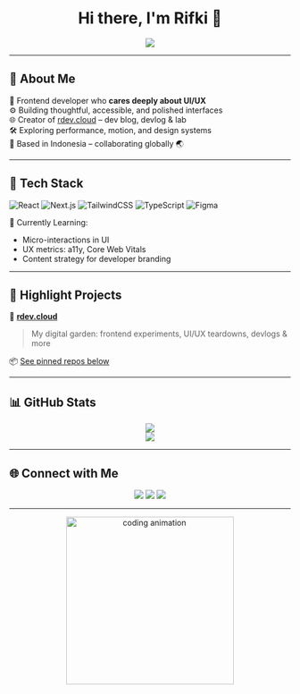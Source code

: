<h1 align="center">Hi there, I'm Rifki 👋</h1>

<p align="center">
  <img src="https://readme-typing-svg.herokuapp.com/?lines=Frontend+Developer;UI%2FUX+Enthusiast;Clean+Code+Lover;Learning+in+Public&center=true&width=500&height=40&color=36BCF7&vCenter=true&size=22" />
</p>

---

## 🚀 About Me

🎨 Frontend developer who **cares deeply about UI/UX**  
⚙️ Building thoughtful, accessible, and polished interfaces  
🌐 Creator of [rdev.cloud](https://rdev.cloud) – dev blog, devlog & lab  
🛠️ Exploring performance, motion, and design systems  
📍 Based in Indonesia – collaborating globally 🌏

---

## 🧰 Tech Stack

![React](https://img.shields.io/badge/-React-61DAFB?style=flat-square&logo=react&logoColor=000)
![Next.js](https://img.shields.io/badge/-Next.js-000000?style=flat-square&logo=nextdotjs)
![TailwindCSS](https://img.shields.io/badge/-Tailwind-38B2AC?style=flat-square&logo=tailwindcss)
![TypeScript](https://img.shields.io/badge/-TypeScript-3178C6?style=flat-square&logo=typescript)
![Figma](https://img.shields.io/badge/-Figma-F24E1E?style=flat-square&logo=figma&logoColor=fff)

🧠 Currently Learning:
- Micro-interactions in UI
- UX metrics: a11y, Core Web Vitals
- Content strategy for developer branding

---

## 📌 Highlight Projects

🔗 [**rdev.cloud**](https://rdev.cloud)  
> My digital garden: frontend experiments, UI/UX teardowns, devlogs & more

📦 [See pinned repos below](#)

---

## 📊 GitHub Stats

<p align="center">
  <img src="https://github-readme-stats.vercel.app/api?username=rfkokt&show_icons=true&theme=radical&hide_title=true" />
  <br />
  <img src="https://github-readme-streak-stats.herokuapp.com/?user=rfkokt&theme=radical" />
</p>

---

## 🌐 Connect with Me

<p align="center">
  <a href="https://rdev.cloud"><img src="https://img.shields.io/badge/Blog-rdev.cloud-blue?style=flat-square&logo=google-chrome" /></a>
  <a href="https://github.com/rfkokt"><img src="https://img.shields.io/badge/GitHub-rfkokt-black?style=flat-square&logo=github" /></a>
  <a href="https://instagram.com/rdev.cloud"><img src="https://img.shields.io/badge/Instagram-@rdev.cloud-E4405F?style=flat-square&logo=instagram&logoColor=white" /></a>
</p>

---

<!-- GIF at the bottom (optional) -->
<p align="center">
  <img src="https://media.giphy.com/media/L1R1tvI9svkIWwpVYr/giphy.gif" width="300" alt="coding animation">
</p>
